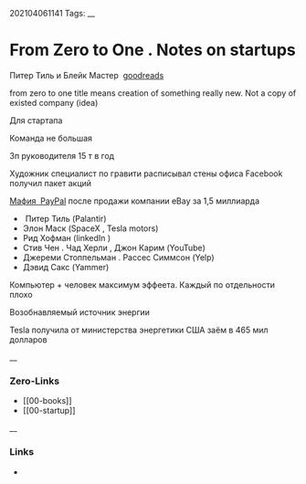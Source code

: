 202104061141
Tags: 
__
# From Zero to One . Notes on startups

Питер Тиль и Блейк Мастер 
[goodreads](https://www.goodreads.com/book/show/18050143-zero-to-one)    

from zero to one title means creation of something really new. 
Not a copy of  existed company (idea)

Для стартапа

Команда не большая

Зп руководителя 15 т в год

Художник специалист по гравити расписывал стены офиса Facebook получил пакет акций
 

[Мафия  PayPal](https://en.wikipedia.org/wiki/PayPal_Mafia) после продажи компании eBay за 1,5 миллиарда   

-    Питер Тиль (Palantir)    
-   Элон Маск (SpaceX , Tesla motors)  
-   Рид Хофман (linkedIn )  
-   Стив Чен . Чад Херли , Джон Карим (YouTube)  
-   Джереми Стоппельман . Рассес Симмсон (Yelp)  
-   Дэвид Сакс (Yammer)  

Компьютер + человек максимум эффеета. Каждый по отдельности плохо

Возобнавляемый источник энергии

Tesla получила от министерства энергетики США заём в 465 мил долларов


__
### Zero-Links
- [[00-books]]
- [[00-startup]]

__
### Links
- 

 
 